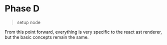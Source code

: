 # Phase D

> setup node

From this point forward, everything is very specific to the react ast renderer, but the
basic concepts remain the same.
